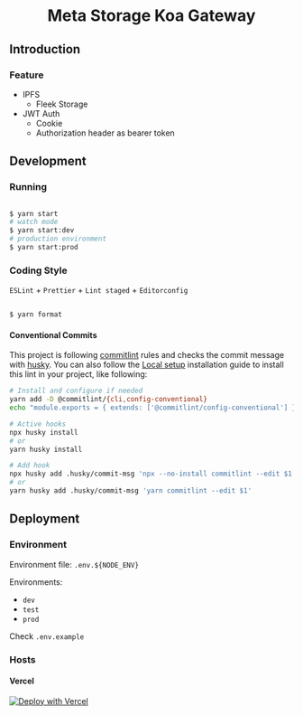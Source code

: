 <h1 align="center">Meta Storage Koa Gateway</h1>

## Introduction


### Feature

- IPFS
  - Fleek Storage
- JWT Auth
  - Cookie
  - Authorization header as bearer token

## Development

### Running

```bash

$ yarn start
# watch mode
$ yarn start:dev
# production environment
$ yarn start:prod

```

### Coding Style

`ESLint` + `Prettier` + `Lint staged` + `Editorconfig`

```bash

$ yarn format

```

#### Conventional Commits

This project is following [commitlint](https://github.com/conventional-changelog/commitlint) rules and checks the commit message with [husky](https://typicode.github.io/husky/#/?id=features). You can also follow the [Local setup](https://commitlint.js.org/#/guides-local-setup) installation guide to install this lint in your project, like following:

```bash
# Install and configure if needed
yarn add -D @commitlint/{cli,config-conventional}
echo "module.exports = { extends: ['@commitlint/config-conventional'] };" > commitlint.config.js

# Active hooks
npx husky install
# or
yarn husky install

# Add hook
npx husky add .husky/commit-msg 'npx --no-install commitlint --edit $1'
# or
yarn husky add .husky/commit-msg 'yarn commitlint --edit $1'
```

## Deployment

### Environment

Environment file: `.env.${NODE_ENV}`

Environments:

- `dev`
- `test`
- `prod`

Check `.env.example`

### Hosts

#### Vercel

[![Deploy with Vercel](https://vercel.com/button)](https://vercel.com/new/clone?repository-url=https%3A%2F%2Fgithub.com%2Fwillyandor%2Fmeta-storage-koa-gateway&env=MODULES,FLEEK_STORAGE_API_KEY,FLEEK_STORAGE_API_SECRET,JWT_ENABLED,JWT_PUBLIC_KEY,JWT_FROM_REQUEST,JWT_ACCESS_TOKEN_NAME&envDescription=Toggles%20%26%20API%20KEYS&envLink=https%3A%2F%2Fgithub.com%2Fwillyandor%2Fmeta-storage-koa-gateway%2Fblob%2Fmain%2F.env.example&demo-title=Meta%20Storage%20Gateway&demo-description=A%20fleek-storage%20based%20file%20uploader%20gateway%20example&demo-url=https%3A%2F%2Fmeta-storage-koa-gateway-meta-summer.vercel.app%2F&skippable-integrations=1)
